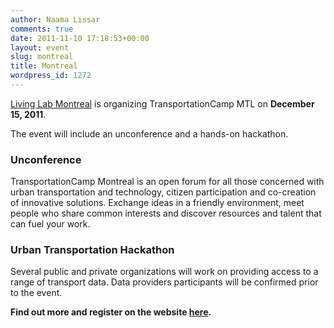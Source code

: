 ```yaml
---
author: Naama Lissar
comments: true
date: 2011-11-10 17:18:53+00:00
layout: event
slug: montreal
title: Montreal
wordpress_id: 1272
---
```


[Living Lab Montreal](http://www.livinglabmontreal.org) is organizing TransportationCamp MTL on **December 15, 2011**.

The event will include an unconference and a hands-on hackathon.


### Unconference


TransportationCamp Montreal is an open forum for all those concerned with urban transportation and technology, citizen participation and co-creation of innovative solutions. Exchange ideas in a friendly environment, meet people who share common interests and discover resources and talent that can fuel your work.


### Urban Transportation Hackathon


Several public and private organizations will work on providing access to a range of transport data. Data providers participants will be confirmed prior to the event.

**Find out more and register on the website [here](http://www.livinglabmontreal.org/tiki-index.php?page=TranspoCampMTL).**
